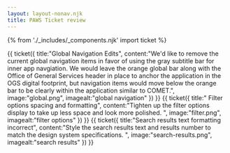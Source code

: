 ```yaml
---
layout: layout-nonav.njk
title: PAWS Ticket review
---
```

{% from './_includes/_components.njk' import ticket  %}
<section class="flex flex-col items-center">
{{ ticket({
    title:"Global Navigation Edits",
    content:"We'd like to remove the current global navigation items in favor of using the gray subtitle bar for inner app navgiation. We would leave the orange global bar along with the Office of General Services header in place to anchor the application in the OGS digital footprint, but navigation items would move below the orange bar to be clearly within the application similar to COMET.",
    image:"global.png",
    imagealt:"global navigation"
})
}} 
{{ ticket({
    title:" Filter options spacing and formatting",
    content:"Tighten up the filter options display to take up less space and look more polished. ",
    image:"filter.png",
    imagealt:"filter options"
})
}}
{{ ticket({
    title:"Search results text formatting incorrect",
    content:"Style the search results text and results number to match the design system specifications. ",
    image:"search-results.png",
    imagealt:"search results" 
})
}}
</section>

